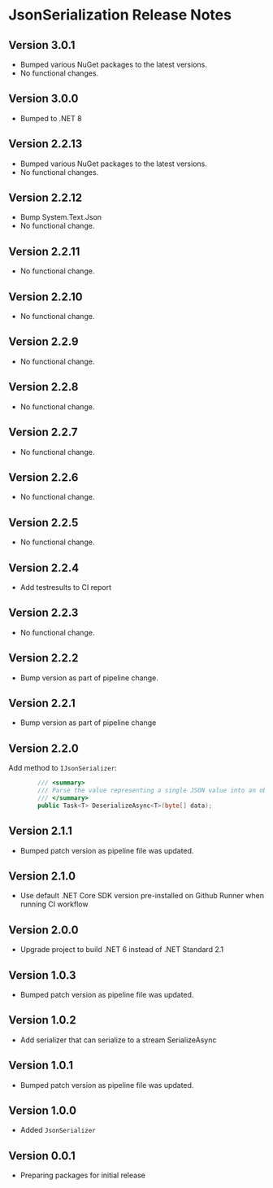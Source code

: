 # JsonSerialization Release Notes

## Version 3.0.1

- Bumped various NuGet packages to the latest versions.
- No functional changes.

## Version 3.0.0

- Bumped to .NET 8

## Version 2.2.13

- Bumped various NuGet packages to the latest versions.
- No functional changes.

## Version 2.2.12

- Bump System.Text.Json
- No functional change.

## Version 2.2.11

- No functional change.

## Version 2.2.10

- No functional change.

## Version 2.2.9

- No functional change.

## Version 2.2.8

- No functional change.

## Version 2.2.7

- No functional change.

## Version 2.2.6

- No functional change.

## Version 2.2.5

- No functional change.

## Version 2.2.4

- Add testresults to CI report

## Version 2.2.3

- No functional change.

## Version 2.2.2

- Bump version as part of pipeline change.

## Version 2.2.1

- Bump version as part of pipeline change

## Version 2.2.0

Add method to `IJsonSerializer`:

```csharp
        /// <summary>
        /// Parse the value representing a single JSON value into an object of the type <typeparam name="T" />.
        /// </summary>
        public Task<T> DeserializeAsync<T>(byte[] data);
```

## Version 2.1.1

- Bumped patch version as pipeline file was updated.

## Version 2.1.0

- Use default .NET Core SDK version pre-installed on Github Runner when running CI workflow

## Version 2.0.0

- Upgrade project to build .NET 6 instead of .NET Standard 2.1

## Version 1.0.3

- Bumped patch version as pipeline file was updated.

## Version 1.0.2

- Add serializer that can serialize to a stream SerializeAsync

## Version 1.0.1

- Bumped patch version as pipeline file was updated.

## Version 1.0.0

- Added `JsonSerializer`

## Version 0.0.1

- Preparing packages for initial release
